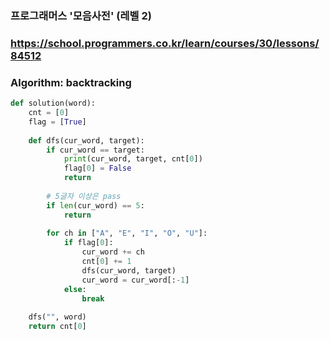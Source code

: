 ### 프로그래머스 '모음사전' (레벨 2)

### https://school.programmers.co.kr/learn/courses/30/lessons/84512

### Algorithm: backtracking


```python
def solution(word):
    cnt = [0]
    flag = [True]
    
    def dfs(cur_word, target):
        if cur_word == target:
            print(cur_word, target, cnt[0])
            flag[0] = False
            return
        
        # 5글자 이상은 pass
        if len(cur_word) == 5:
            return
        
        for ch in ["A", "E", "I", "O", "U"]:
            if flag[0]:
                cur_word += ch
                cnt[0] += 1
                dfs(cur_word, target)
                cur_word = cur_word[:-1]
            else:
                break
    
    dfs("", word)
    return cnt[0]
```